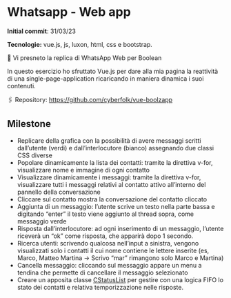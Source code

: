 # Whatsapp - Web app

**Initial commit**: 31/03/23

**Tecnologie:** vue.js, js, luxon, html, css e bootstrap.

💬 Vi presneto la replica di WhatsApp Web per Boolean

In questo esercizio ho sfruttato Vue.js per dare alla mia pagina la reattività di una single-page-application ricaricando in maniera dinamica i suoi contenuti.

🖇️ Repository:
https://github.com/cyberfolk/vue-boolzapp

## Milestone

- Replicare della grafica con la possibilità di avere messaggi scritti dall’utente (verdi) e dall’interlocutore (bianco) assegnando due classi CSS diverse
- Popolare dinamicamente la lista dei contatti: tramite la direttiva v-for, visualizzare nome e immagine di ogni contatto
- Visualizzare dinamicamente i messaggi: tramite la direttiva v-for, visualizzare tutti i messaggi relativi al contatto attivo all’interno del pannello della conversazione
- Cliccare sul contatto mostra la conversazione del contatto cliccato
- Aggiunta di un messaggio: l’utente scrive un testo nella parte bassa e digitando “enter” il testo viene aggiunto al thread sopra, come messaggio verde
- Risposta dall’interlocutore: ad ogni inserimento di un messaggio, l’utente riceverà un “ok” come risposta, che apparirà dopo 1 secondo.
- Ricerca utenti: scrivendo qualcosa nell’input a sinistra, vengono visualizzati solo i contatti il cui nome contiene le lettere inserite (es, Marco, Matteo Martina -> Scrivo “mar” rimangono solo Marco e Martina)
- Cancella messaggio: cliccando sul messaggio appare un menu a tendina che permette di cancellare il messaggio selezionato
- Creare un apposita classe [CStatusList](/assets/js/Models/CStatusList.js) per gestire con una logica FIFO lo stato dei contatti e relativa temporizzazione nelle risposte.
